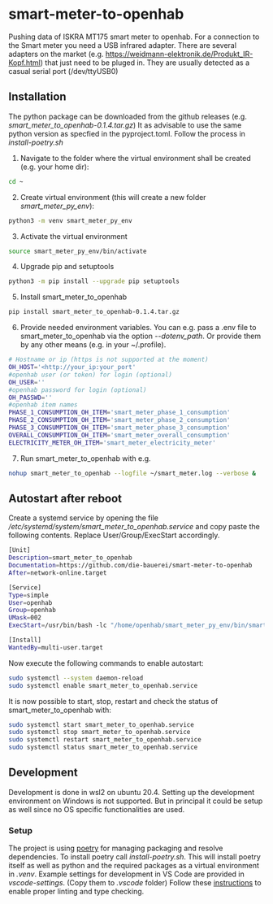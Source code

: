 # smart-meter-to-openhab
Pushing data of ISKRA MT175 smart meter to openhab. 
For a connection to the Smart meter you need a USB infrared adapter. There are several adapters on the market (e.g. https://weidmann-elektronik.de/Produkt_IR-Kopf.html) that just need to be pluged in. They are usually detected as a casual serial port (/dev/ttyUSB0)

## Installation ##
The python package can be downloaded from the github releases (e.g. *smart_meter_to_openhab-0.1.4.tar.gz*)
It as advisable to use the same python version as specfied in the pyproject.toml.
Follow the process in *install-poetry.sh* 

1. Navigate to the folder where the virtual environment shall be created (e.g. your home dir):
```bash
cd ~
```
2. Create virtual environment (this will create a new folder *smart_meter_py_env*):
```bash
python3 -m venv smart_meter_py_env
```
3. Activate the virtual environment
```bash
source smart_meter_py_env/bin/activate
```
4. Upgrade pip and setuptools
```bash
python3 -m pip install --upgrade pip setuptools
```
5. Install smart_meter_to_openhab
```bash
pip install smart_meter_to_openhab-0.1.4.tar.gz
```
6. Provide needed environment variables. You can e.g. pass a .env file to smart_meter_to_openhab via the option *--dotenv_path*. Or provide them by any other means (e.g. in your ~/.profile).
```bash
# Hostname or ip (https is not supported at the moment)
OH_HOST='<http://your_ip:your_port'
#openhab user (or token) for login (optional)
OH_USER=''
#openhab password for login (optional)
OH_PASSWD=''
#openhab item names
PHASE_1_CONSUMPTION_OH_ITEM='smart_meter_phase_1_consumption'
PHASE_2_CONSUMPTION_OH_ITEM='smart_meter_phase_2_consumption'
PHASE_3_CONSUMPTION_OH_ITEM='smart_meter_phase_3_consumption'
OVERALL_CONSUMPTION_OH_ITEM='smart_meter_overall_consumption'
ELECTRICITY_METER_OH_ITEM='smart_meter_electricity_meter'
```

7. Run smart_meter_to_openhab with e.g.
```bash
nohup smart_meter_to_openhab --logfile ~/smart_meter.log --verbose &
```

## Autostart after reboot ##
Create a systemd service by opening the file */etc/systemd/system/smart_meter_to_openhab.service* and copy paste the following contents. Replace User/Group/ExecStart accordingly. 
```bash
[Unit]
Description=smart_meter_to_openhab
Documentation=https://github.com/die-bauerei/smart-meter-to-openhab
After=network-online.target

[Service]
Type=simple
User=openhab
Group=openhab
UMask=002
ExecStart=/usr/bin/bash -lc "/home/openhab/smart_meter_py_env/bin/smart_meter_to_openhab --logfile /home/openhab/smart_meter.log --verbose"

[Install]
WantedBy=multi-user.target
```

Now execute the following commands to enable autostart:
```bash
sudo systemctl --system daemon-reload
sudo systemctl enable smart_meter_to_openhab.service
```

It is now possible to start, stop, restart and check the status of smart_meter_to_openhab with:
```bash
sudo systemctl start smart_meter_to_openhab.service
sudo systemctl stop smart_meter_to_openhab.service
sudo systemctl restart smart_meter_to_openhab.service
sudo systemctl status smart_meter_to_openhab.service
```

## Development ##
Development is done in wsl2 on ubuntu 20.4.
Setting up the development environment on Windows is not supported. But in principal it could be setup as well since no OS specific functionalities are used.

### Setup ###
The project is using [poetry](https://python-poetry.org/) for managing packaging and resolve dependencies.
To install poetry call *install-poetry.sh*. This will install poetry itself as well as python and the required packages as a virtual environment in *.venv*.
Example settings for development in VS Code are provided in *vscode-settings*. (Copy them to *.vscode* folder)
Follow these [instructions](https://docs.pydantic.dev/latest/integrations/visual_studio_code/) to enable proper linting and type checking. 